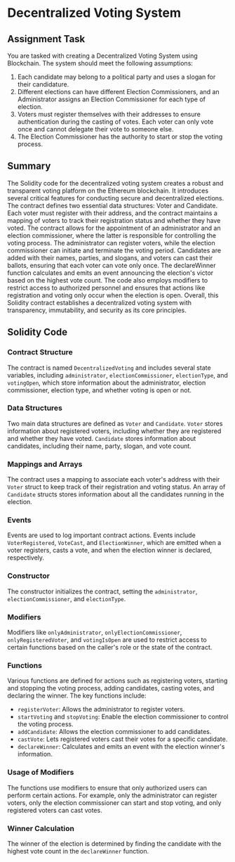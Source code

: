 # Decentralized Voting System

## Assignment Task

You are tasked with creating a Decentralized Voting System using Blockchain. The system should meet the following assumptions:

1. Each candidate may belong to a political party and uses a slogan for their candidature.
2. Different elections can have different Election Commissioners, and an Administrator assigns an Election Commissioner for each type of election.
3. Voters must register themselves with their addresses to ensure authentication during the casting of votes. Each voter can only vote once and cannot delegate their vote to someone else.
4. The Election Commissioner has the authority to start or stop the voting process.

## Summary

The Solidity code for the decentralized voting system creates a robust and transparent voting platform on the Ethereum blockchain. It introduces several critical features for conducting secure and decentralized elections. The contract defines two essential data structures: Voter and Candidate. Each voter must register with their address, and the contract maintains a mapping of voters to track their registration status and whether they have voted. The contract allows for the appointment of an administrator and an election commissioner, where the latter is responsible for controlling the voting process. The administrator can register voters, while the election commissioner can initiate and terminate the voting period. Candidates are added with their names, parties, and slogans, and voters can cast their ballots, ensuring that each voter can vote only once. The declareWinner function calculates and emits an event announcing the election's victor based on the highest vote count. The code also employs modifiers to restrict access to authorized personnel and ensures that actions like registration and voting only occur when the election is open. Overall, this Solidity contract establishes a decentralized voting system with transparency, immutability, and security as its core principles.

## Solidity Code

### Contract Structure

The contract is named `DecentralizedVoting` and includes several state variables, including `administrator`, `electionCommissioner`, `electionType`, and `votingOpen`, which store information about the administrator, election commissioner, election type, and whether voting is open or not.

### Data Structures

Two main data structures are defined as `Voter` and `Candidate`. `Voter` stores information about registered voters, including whether they are registered and whether they have voted. `Candidate` stores information about candidates, including their name, party, slogan, and vote count.

### Mappings and Arrays

The contract uses a mapping to associate each voter's address with their `Voter` struct to keep track of their registration and voting status. An array of `Candidate` structs stores information about all the candidates running in the election.

### Events

Events are used to log important contract actions. Events include `VoterRegistered`, `VoteCast`, and `ElectionWinner`, which are emitted when a voter registers, casts a vote, and when the election winner is declared, respectively.

### Constructor

The constructor initializes the contract, setting the `administrator`, `electionCommissioner`, and `electionType`.

### Modifiers

Modifiers like `onlyAdministrator`, `onlyElectionCommissioner`, `onlyRegisteredVoter`, and `votingIsOpen` are used to restrict access to certain functions based on the caller's role or the state of the contract.

### Functions

Various functions are defined for actions such as registering voters, starting and stopping the voting process, adding candidates, casting votes, and declaring the winner. The key functions include:

- `registerVoter`: Allows the administrator to register voters.
- `startVoting` and `stopVoting`: Enable the election commissioner to control the voting process.
- `addCandidate`: Allows the election commissioner to add candidates.
- `castVote`: Lets registered voters cast their votes for a specific candidate.
- `declareWinner`: Calculates and emits an event with the election winner's information.

### Usage of Modifiers

The functions use modifiers to ensure that only authorized users can perform certain actions. For example, only the administrator can register voters, only the election commissioner can start and stop voting, and only registered voters can cast votes.

### Winner Calculation

The winner of the election is determined by finding the candidate with the highest vote count in the `declareWinner` function.

